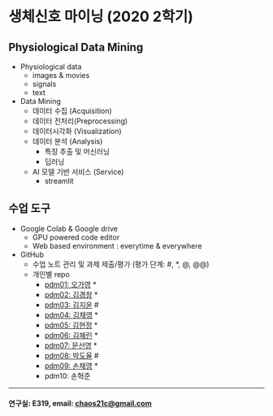 # 생체신호 마이닝 (2020 2학기)

## Physiological Data Mining
* Physiological data
  - images & movies
  - signals
  - text
* Data Mining
  - 데이터 수집 (Acquisition)
  - 데이터 전처리(Preprocessing)
  - 데이터시각화 (Visualization)
  - 데이터 분석 (Analysis)
    * 특징 추출 및 머신러닝
    * 딥러닝
  - AI 모델 기반 서비스 (Service)
    * streamlit
    
## 수업 도구
* Google Colab & Google drive
  - GPU powered code editor
  - Web based environment : everytime & everywhere
* GitHub
  - 수업 노트 관리 및 과제 제출/평가 (평가 단계: #, *, @, @@)
  - 개인별 repo  
    * [pdm01: 오가영](https://github.com/o-going/pdm01) *
    * [pdm02: 김경창](https://github.com/rldckd0103/pdm02) *
    * [pdm03: 김지윤]() #
    * [pdm04: 김채영](https://github.com/kimchaeyoung-student/pdm04) *
    * [pdm05: 김현정](https://github.com/dasdasqs2/pdm05) *
    * [pdm06: 김혜린](https://github.com/Kim-Hyerin/pdm06) *
    * [pdm07: 문선영](https://github.com/anstjsdud/pdm07) *
    * [pdm08: 박도율]() #
    * [pdm09: 손채영](https://github.com/chaeyeongSon/pdm09) *
    * pdm10: 손혁준
 ---
 #### 연구실: E319, email: chaos21c@gmail.com
 
